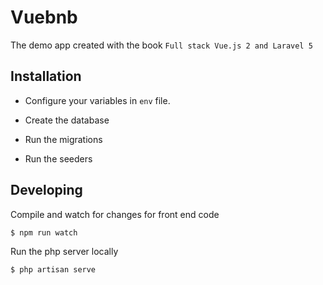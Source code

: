 # Vuebnb

The demo app created with the book `Full stack Vue.js 2 and Laravel 5`

## Installation

* Configure your variables in `env` file.

* Create the database

* Run the migrations

* Run the seeders

## Developing

Compile and watch for changes for front end code

```
$ npm run watch
```

Run the php server locally
```
$ php artisan serve
```